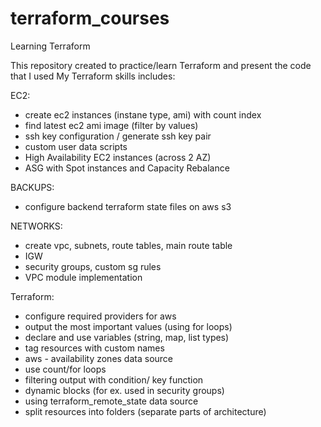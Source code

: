 # terraform_courses
Learning Terraform

This repository created to practice/learn Terraform and present the code that I used 
My Terraform skills includes:

EC2:
- create ec2 instances (instane type, ami) with count index
- find latest ec2 ami image (filter by values)
- ssh key configuration / generate ssh key pair
- custom user data scripts
- High Availability EC2 instances (across 2 AZ)
- ASG with Spot instances and Capacity Rebalance

BACKUPS:
- configure backend terraform state files on aws s3

NETWORKS:
- create vpc, subnets, route tables, main route table
- IGW
- security groups, custom sg rules
- VPC module implementation
 
Terraform:
- configure required providers for aws 
- output the most important values (using for loops)
- declare and use variables (string, map, list types)
- tag resources with custom names
- aws - availability zones data source 
- use count/for loops
- filtering output with condition/ key function
- dynamic blocks (for ex. used in security groups)
- using terraform_remote_state data source
- split resources into folders (separate parts of architecture)
